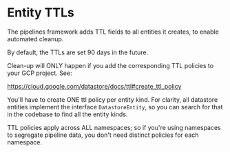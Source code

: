 # Entity TTLs

The pipelines framework adds TTL fields to all entities it creates, to enable automated cleanup.

By default, the TTLs are set 90 days in the future.

Clean-up will ONLY happen if you add the corresponding TTL policies to your GCP project. See:

https://cloud.google.com/datastore/docs/ttl#create_ttl_policy

You'll have to create ONE ttl policy per entity kind. For clarity, all datastore entities implement the interface `DatastoreEntity`,
so you can search for that in the codebase to find all the entity kinds.

TTL policies apply across ALL namespaces; so if you're using namespaces to segregate pipeline data, you don't need
distinct policies for each namespace.




